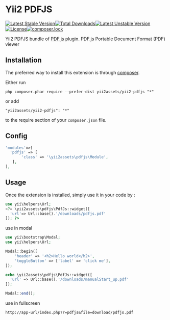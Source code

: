 Yii2 PDFJS
==========
[![Latest Stable Version](https://poser.pugx.org/yii2assets/yii2-pdfjs/v/stable)](https://packagist.org/packages/yii2assets/yii2-pdfjs)[![Total Downloads](https://poser.pugx.org/yii2assets/yii2-pdfjs/downloads)](https://packagist.org/packages/yii2assets/yii2-pdfjs)[![Latest Unstable Version](https://poser.pugx.org/yii2assets/yii2-pdfjs/v/unstable)](https://packagist.org/packages/yii2assets/yii2-pdfjs)[![License](https://poser.pugx.org/yii2assets/yii2-pdfjs/license)](https://packagist.org/packages/yii2assets/yii2-pdfjs)[![composer.lock](https://poser.pugx.org/yii2assets/yii2-pdfjs/composerlock)](https://packagist.org/packages/yii2assets/yii2-pdfjs)

Yii2 PDFJS bundle of [PDF.js](https://mozilla.github.io/pdf.js/) plugin. PDF.js Portable Document Format (PDF) viewer

Installation
------------

The preferred way to install this extension is through [composer](http://getcomposer.org/download/).

Either run

```
php composer.phar require --prefer-dist yii2assets/yii2-pdfjs "*"
```

or add

```
"yii2assets/yii2-pdfjs": "*"
```

to the require section of your `composer.json` file.

Config
-----

```php
'modules'=>[
  'pdfjs' => [
       'class' => '\yii2assets\pdfjs\Module',
   ],
],
```

Usage
-----

Once the extension is installed, simply use it in your code by  :

```php
use yii\helpers\Url;
<?= \yii2assets\pdfjs\PdfJs::widget([
  'url'=> Url::base().'/downloads/pdfjs.pdf'
]); ?>
```

use in modal

```php
use yii\bootstrap\Modal;
use yii\helpers\Url;

Modal::begin([
    'header' => '<h2>Hello world</h2>',
    'toggleButton' => ['label' => 'click me'],
]);

echo \yii2assets\pdfjs\PdfJs::widget([
  'url' => Url::base().'/downloads/manualStart_up.pdf'
]);

Modal::end();

```

use in fullscreen

```
http://app-url/index.php?r=pdfjs&file=download/pdfjs.pdf
```
